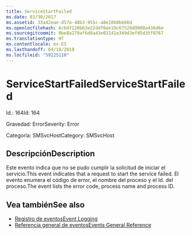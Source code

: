 ```yaml
---
title: ServiceStartFailed
ms.date: 03/30/2017
ms.assetid: 33a42eae-d57a-48b3-955c-a8e10b0bb66d
ms.openlocfilehash: 6cb4f120bb3e22ddf6ee19c67528d9900a436d6e
ms.sourcegitcommit: 0be8a279af6d8a43e03141e349d3efd5d35f8767
ms.translationtype: HT
ms.contentlocale: es-ES
ms.lasthandoff: 04/18/2019
ms.locfileid: "59225110"
---
```

# <a name="servicestartfailed"></a><span data-ttu-id="d4253-102">ServiceStartFailed</span><span class="sxs-lookup"><span data-stu-id="d4253-102">ServiceStartFailed</span></span>
<span data-ttu-id="d4253-103">Id.: 164</span><span class="sxs-lookup"><span data-stu-id="d4253-103">Id: 164</span></span>  
  
 <span data-ttu-id="d4253-104">Gravedad: Error</span><span class="sxs-lookup"><span data-stu-id="d4253-104">Severity: Error</span></span>  
  
 <span data-ttu-id="d4253-105">Categoría: SMSvcHost</span><span class="sxs-lookup"><span data-stu-id="d4253-105">Category: SMSvcHost</span></span>  
  
## <a name="description"></a><span data-ttu-id="d4253-106">Descripción</span><span class="sxs-lookup"><span data-stu-id="d4253-106">Description</span></span>  
 <span data-ttu-id="d4253-107">Este evento indica que no se pudo cumplir la solicitud de iniciar el servicio.</span><span class="sxs-lookup"><span data-stu-id="d4253-107">This event indicates that a request to start the service failed.</span></span> <span data-ttu-id="d4253-108">El evento enumera el código de error, el nombre del proceso y el Id. del proceso.</span><span class="sxs-lookup"><span data-stu-id="d4253-108">The event lists the error code, process name and process ID.</span></span>  
  
## <a name="see-also"></a><span data-ttu-id="d4253-109">Vea también</span><span class="sxs-lookup"><span data-stu-id="d4253-109">See also</span></span>

- [<span data-ttu-id="d4253-110">Registro de eventos</span><span class="sxs-lookup"><span data-stu-id="d4253-110">Event Logging</span></span>](../../../../../docs/framework/wcf/diagnostics/event-logging/index.md)
- [<span data-ttu-id="d4253-111">Referencia general de eventos</span><span class="sxs-lookup"><span data-stu-id="d4253-111">Events General Reference</span></span>](../../../../../docs/framework/wcf/diagnostics/event-logging/events-general-reference.md)
